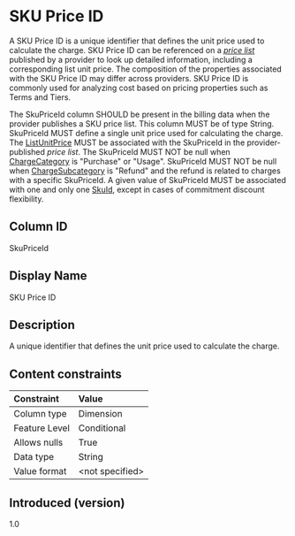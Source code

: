 # SKU Price ID

A SKU Price ID is a unique identifier that defines the unit price used to calculate the charge. SKU Price ID can be referenced on a [*price list*](#glossary:price-list) published by a provider to look up detailed information, including a corresponding list unit price. The composition of the properties associated with the SKU Price ID may differ across providers. SKU Price ID is commonly used for analyzing cost based on pricing properties such as Terms and Tiers.

The SkuPriceId column SHOULD be present in the billing data when the provider publishes a SKU price list. This column MUST be of type String. SkuPriceId MUST define a single unit price used for calculating the charge. The [ListUnitPrice](#listunitprice) MUST be associated with the SkuPriceId in the provider-published *price list*. The SkuPriceId MUST NOT be null when [ChargeCategory](#chargecategory) is "Purchase" or "Usage". SkuPriceId MUST NOT be null when [ChargeSubcategory](#chargesubcategory) is "Refund" and the refund is related to charges with a specific SkuPriceId. A given value of SkuPriceId MUST be associated with one and only one [SkuId](#skuid), except in cases of commitment discount flexibility.

## Column ID

SkuPriceId

## Display Name

SKU Price ID

## Description

A unique identifier that defines the unit price used to calculate the charge.

## Content constraints

| Constraint       | Value          |
| :--------------- | :------------- |
| Column type      | Dimension      |
| Feature Level    | Conditional    |
| Allows nulls     | True           |
| Data type        | String         |
| Value format     | \<not specified> |

## Introduced (version)

1.0

